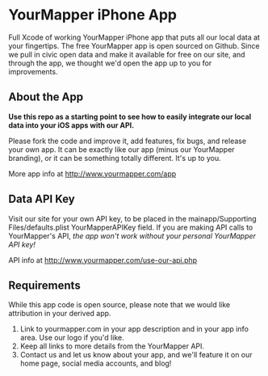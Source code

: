 YourMapper iPhone App
=====================

Full Xcode of working YourMapper iPhone app that puts all our local data at your fingertips.  The free YourMapper app is open sourced on Github.  Since we pull in civic open data and make it available for free on our site, and through the app, we thought we'd open the app up to you for improvements.

About the App
-------------

**Use this repo as a starting point to see how to easily integrate our local data into your iOS apps with our API.** 

Please fork the code and improve it, add features, fix bugs, and release your own app.  It can be exactly like our app (minus our YourMapper branding), or it can be something totally different.  It's up to you.

More app info at http://www.yourmapper.com/app

Data API Key
------------

Visit our site for your own API key, to be placed in the mainapp/Supporting Files/defaults.plist YourMapperAPIKey field. If you are making API calls to YourMapper's API,
*the app won't work without your personal YourMapper API key!* 

API info at http://www.yourmapper.com/use-our-api.php

Requirements
------------

While this app code is open source, please note that we would like attribution in your derived app.

1. Link to yourmapper.com in your app description and in your app info area.  Use our logo if you'd like.
2. Keep all links to more details from the YourMapper API.
3. Contact us and let us know about your app, and we'll feature it on our home page, social media accounts, and blog!
